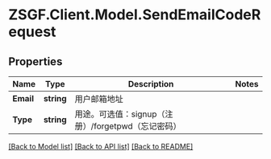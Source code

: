 # ZSGF.Client.Model.SendEmailCodeRequest

## Properties

Name | Type | Description | Notes
------------ | ------------- | ------------- | -------------
**Email** | **string** | 用户邮箱地址 | 
**Type** | **string** | 用途。可选值：signup（注册）/forgetpwd（忘记密码） | 

[[Back to Model list]](../../README.md#documentation-for-models) [[Back to API list]](../../README.md#documentation-for-api-endpoints) [[Back to README]](../../README.md)

